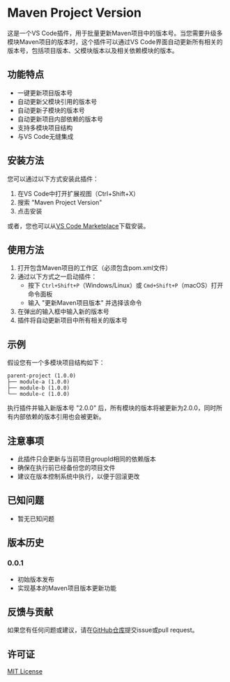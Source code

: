 # Maven Project Version

这是一个VS Code插件，用于批量更新Maven项目中的版本号。当您需要升级多模块Maven项目的版本时，这个插件可以通过VS Code界面自动更新所有相关的版本号，包括项目版本、父模块版本以及相关依赖模块的版本。

## 功能特点

- 一键更新项目版本号
- 自动更新父模块引用的版本号
- 自动更新子模块的版本号
- 自动更新项目内部依赖的版本号
- 支持多模块项目结构
- 与VS Code无缝集成

## 安装方法

您可以通过以下方式安装此插件：

1. 在VS Code中打开扩展视图（Ctrl+Shift+X）
2. 搜索 "Maven Project Version"
3. 点击安装

或者，您也可以从[VS Code Marketplace](https://marketplace.visualstudio.com/items?itemName=felixsun.maven-project-version-plugin-vs)下载安装。

## 使用方法

1. 打开包含Maven项目的工作区（必须包含pom.xml文件）
2. 通过以下方式之一启动插件：
   - 按下 `Ctrl+Shift+P`（Windows/Linux）或 `Cmd+Shift+P`（macOS）打开命令面板
   - 输入 "更新Maven项目版本" 并选择该命令
3. 在弹出的输入框中输入新的版本号
4. 插件将自动更新项目中所有相关的版本号

## 示例

假设您有一个多模块项目结构如下：

```
parent-project (1.0.0)
├── module-a (1.0.0)
├── module-b (1.0.0)
└── module-c (1.0.0)
```

执行插件并输入新版本号 "2.0.0" 后，所有模块的版本将被更新为2.0.0，同时所有内部依赖的版本引用也会被更新。

## 注意事项

- 此插件只会更新与当前项目groupId相同的依赖版本
- 确保在执行前已经备份您的项目文件
- 建议在版本控制系统中执行，以便于回滚更改

## 已知问题

- 暂无已知问题

## 版本历史

### 0.0.1

- 初始版本发布
- 实现基本的Maven项目版本更新功能

## 反馈与贡献

如果您有任何问题或建议，请在[GitHub仓库](https://github.com/felixsun/maven-project-version-plugin-vs)提交issue或pull request。

## 许可证

[MIT License](https://github.com/felixsun/maven-project-version-plugin-vs/blob/main/LICENSE)
